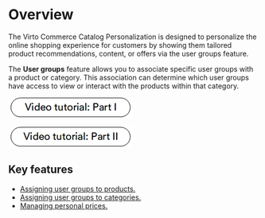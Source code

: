 # Overview

The Virto Commerce Catalog Personalization is designed to personalize the online shopping experience for customers by showing them tailored product recommendations, content, or offers via the user groups feature.

The **User groups** feature allows you to associate specific user groups with a product or category. This association can determine which user groups have access to view or interact with the products within that category.

[![Part1](media/video-tutorial1.png)](https://www.youtube.com/watch?v=kujqWb0HDEc)

[![Part2](media/video-tutorial2.png)](https://www.youtube.com/watch?v=H3H8E7RbOCE)

## Key features

* [Assigning user groups to products.](user-groups.md#assign-user-groups-to-product)
* [Assigning user groups to categories.](user-groups.md#assign-user-groups-to-category)
* [Managing personal prices.](../pricing/adding-new-assignment.md)
